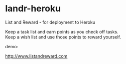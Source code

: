 landr-heroku
============

List and Reward - for deployment to Heroku

Keep a task list and earn points as you check off tasks. <br>
Keep a wish list and use those points to reward yourself.

demo:

http://www.listandreward.com
